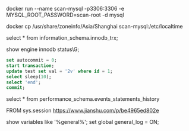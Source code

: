 


docker run --name scan-mysql -p3306:3306 -e MYSQL_ROOT_PASSWORD=scan-root -d mysql

docker cp /usr/share/zoneinfo/Asia/Shanghai scan-mysql:/etc/localtime

select * from information_schema.innodb_trx;

show engine innodb status\G;
 
```sql
set autocommit = 0;
start transaction;
update test set val = '2v' where id = 1;
select sleep(10);
select 'end';
commit;
```

select * from performance_schema.events_statements_history

FROM sys.session 
https://www.jianshu.com/p/be4965ed802e

  show variables like '%general%';
 set global general_log = ON;